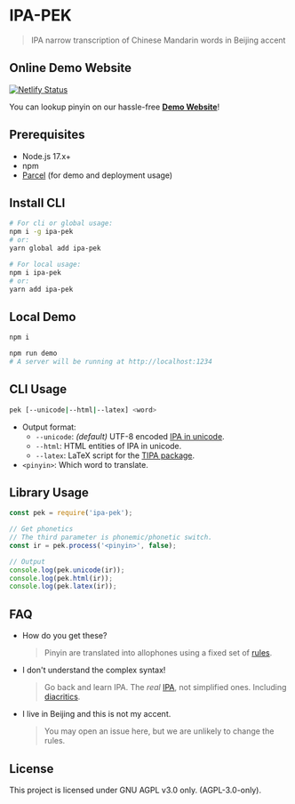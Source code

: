 # IPA-PEK

> IPA narrow transcription of Chinese Mandarin words in Beijing accent

## Online Demo Website

[![Netlify Status](https://api.netlify.com/api/v1/badges/db3c6f43-a6a7-4d2f-b1b4-e5cb3152e9ca/deploy-status)](https://app.netlify.com/sites/ipa-pek/deploys)

You can lookup pinyin on our hassle-free **[Demo Website](https://pek.b1f6c1c4.info/)**!

## Prerequisites

- Node.js 17.x+
- npm
- [Parcel](https://parceljs.org/) (for demo and deployment usage)

## Install CLI

```bash
# For cli or global usage:
npm i -g ipa-pek
# or:
yarn global add ipa-pek

# For local usage:
npm i ipa-pek
# or:
yarn add ipa-pek
```

## Local Demo

```bash
npm i
```
```bash
npm run demo
# A server will be running at http://localhost:1234
```

## CLI Usage

```bash
pek [--unicode|--html|--latex] <word>
```

- Output format:
    - `--unicode`: *(default)* UTF-8 encoded [IPA in unicode](https://en.wikipedia.org/wiki/Phonetic_symbols_in_Unicode).
    - `--html`: HTML entities of IPA in unicode.
    - `--latex`: LaTeX script for the [TIPA package](https://ctan.org/pkg/tipa).
- `<pinyin>`: Which word to translate.

## Library Usage

```js
const pek = require('ipa-pek');

// Get phonetics
// The third parameter is phonemic/phonetic switch.
const ir = pek.process('<pinyin>', false);

// Output
console.log(pek.unicode(ir));
console.log(pek.html(ir));
console.log(pek.latex(ir));
```

## FAQ

- How do you get these?

    > Pinyin are translated into allophones using a fixed set of [rules](https://phesoca.com/aws/268/).

- I don't understand the complex syntax!

    > Go back and learn IPA. The *real* [IPA](https://en.wikipedia.org/wiki/International_Phonetic_Alphabet), not simplified ones. Including [diacritics](https://en.wikipedia.org/wiki/International_Phonetic_Alphabet#Diacritics).

- I live in Beijing and this is not my accent.

    > You may open an issue here, but we are unlikely to change the rules.

## License

This project is licensed under GNU AGPL v3.0 only. (AGPL-3.0-only).


